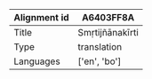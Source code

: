 |Alignment id | A6403FF8A
| --- | --- 
|Title | Smṛtijñānakīrti 
|Type | translation
|Languages | ['en', 'bo']